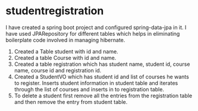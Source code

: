 # studentregistration
I have created a spring boot project and configured spring-data-jpa in it. I have used JPARepository for different tables which helps in eliminating boilerplate code involved in managing hibernate.
1.	Created a Table student with id and name.
2.	Created a table Course with id and name.
3.	Created a table registration which has student name, student id, course name, course id and registration id.
4.	Created a StudentVO which has student id and list of courses he wants to register. Inserts student information in student table and iterates through the list of courses and inserts in to registration table.
5.	To delete a student first remove all the entries from the registration table and then remove the entry from student table.
